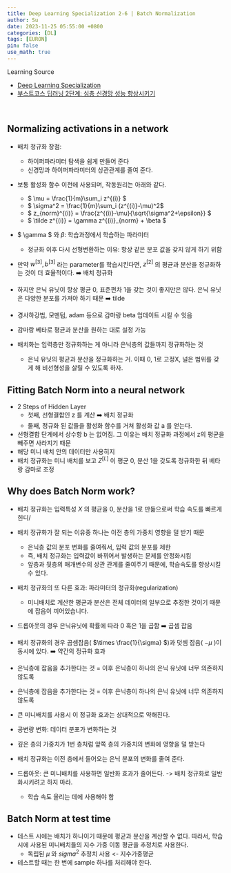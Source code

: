 ```yaml
---
title: Deep Learning Specialization 2-6 | Batch Normalization
author: Su
date: 2023-11-25 05:55:00 +0800
categories: [DL]
tags: [EURON]
pin: false
use_math: true
---
```


Learning Source
+ [Deep Learning Specialization](https://www.coursera.org/specializations/deep-learning?utm_source=deeplearningai&utm_medium=institutions&utm_campaign=SocialYoutubeDLSC1W1L1#courses)
+ [부스트코스 딥러닝 2단계: 심층 신경망 성능 향상시키기](https://m.boostcourse.org/ai216/lectures/132205)

<br>

## **Normalizing activations in a network**
+ 배치 정규화 장점:
  + 하이퍼파라미터 탐색을 쉽게 만들어 준다
  + 신경망과 하이퍼파라미터의 상관관계를 줄여 준다.
+ 보통 활성화 함수 이전에 사용되며, 작동원리는 아래와 같다.
  + $ \mu = \frac{1}{m}\sum_i z^{(i)} $
  + $ \sigma^2 = \frac{1}{m}\sum_i (z^{(i)}-\mu)^2$
  + $ z_{norm}^{(i)} = \frac{z^{(i)}-\mu}{\sqrt{\sigma^2+\epsilon}} $
  + $ \tilde z^{(i)} = \gamma z^{(i)}_{norm} + \beta $
+ $ \gamma $ 와 $\beta$: 학습과정에서 학습하는 파라미터
  + 정규화 이후 다시 선형변환하는 이유: 항상 같은 분포 값을 갖지 않게 하기 위함

+ 만약 $w^{[3]}, b^{[3]}$ 라는 parameter를 학습시킨다면, $z^{[2]}$ 의 평균과 분산을 정규화하는 것이 더 효율적이다. ➡️ 배치 정규화
+ 하지만 은닉 유닛이 항상 평균 0, 표준편차 1을 갖는 것이 좋지만은 않다. 은닉 유닛은 다양한 분포를 가져야 하기 때문 ➡️ tilde
+ 경사하강법, 모멘텀, adam 등으로 감마랑 beta 업데이트 시킬 수 잇음
+ 감마랑 베타로 평균과 분산을 원하는 대로 설정 가능
+ 배치화는 입력층만 정규화하는 게 아니라 은닉층의 값들까지 정규화하는 것
  + 은닉 유닛의 평균과 분산을 정규화하는 거. 이때 0, 1로 고정X, 널은 범위를 갖게 해 비선형성을 살릴 수 있도록 하자. 


## **Fitting Batch Norm into a neural network**
+ 2 Steps of Hidden Layer
    + 첫째, 선형결합인 z 를 계산 ➡️ 배치 정규화
    + 둘째, 정규화 된 값들을 활성화 함수를 거쳐 활성화 값 a 를 얻는다.
+ 선형결합 단계에서 상수항 b 는 없어짐. 그 이유는 배치 정규화 과정에서 z의 평균을 빼주면 사라지기 때문
+ 해당 미니 배치 안의 데이터만 사용히지
+ 배치 정규화는 미니 배치를 보고 $Z^{[L]}$ 이 평균 0, 분산 1을 갖도록 정규화한 뒤 베타랑 감마로 조정


## **Why does Batch Norm work?**
+ 배치 정규화는 입력특성  $X$  의 평균을 0, 분산을 1로 만듦으로써 학습 속도를 빠르게 힌디/
+ 배치 정규화가 잘 되는 이유중 하나는 이전 층의 가중치 영향을 덜 받기 때문
  + 은닉층 값의 분포 변화를 줄여줘서, 입력 값의 분포를 제한
  + 즉, 배치 정규화는 입력값이 바뀌어서 발생하는 문제를 안정화시킴
  + 앞층과 뒷층의 매개변수의 상관 관계를 줄여주기 때문에, 학습속도를 향상시킬 수 있다.
+ 배치 정규화의 또 다른 효과: 파라미터의 정규화(regularization)
  + 미니배치로 계산한 평균과 분산은 전체 데이터의 일부으로 추정한 것이기 때문에 잡음이 끼어있습니다.
+ 드롭아웃의 경우 은닉유닛에 확률에 따라 0 혹은 1을 곱함 ➡️ 곱셈 잡음
+ 배치 정규화의 경우 곱셈잡음( $\times \frac{1}{\sigma} $)과 덧셈 잡음( $-\mu$ )이 동시에 있다. ➡️ 약간의 정규화 효과
+ 은닉층에 잡음을 추가한다는 것 = 이후 은닉층이 하나의 은닉 유닛에 너무 의존하지 않도록 
+ 은닉층에 잡음을 추가한다는 것 = 이후 은닉층이 하나의 은닉 유닛에 너무 의존하지 않도록 
+ 큰 미니배치를 사용시 이 정규화 효과는 상대적으로 약해진다.
+ 공변량 변화: 데이터 분포가 변화하는 것

+ 깊은 층의 가중치가 1번 층처럼 앞쪽 층의 가중치의 변화에 영향을 덜 받는다
+ 배치 정규화는 이전 층에서 들어오는 은닉 분포의 변화를 줄여 준다.

+ 드롭아웃: 큰 미니배치를 사용하면 일반화 효과가 줄어든다. -> 배치 정규화로 일반화시키려고 하지 마라. 
  + 학습 속도 올리는 데에 사용해야 함

## **Batch Norm at test time**
+ 테스트 시에는 배치가 하나이기 때문에 평균과 분산을 계산할 수 없다. 따라서, 학습시에 사용된 미니배치들의 지수 가중 이동 평균을 추정치로 사용한다.
  + 독립된 $\mu$ 와 $sigma^2$ 추정치 사용 <- 지수가중평균
+ 테스트할 때는 한 번에 sample 하나를 처리해야 한다. 